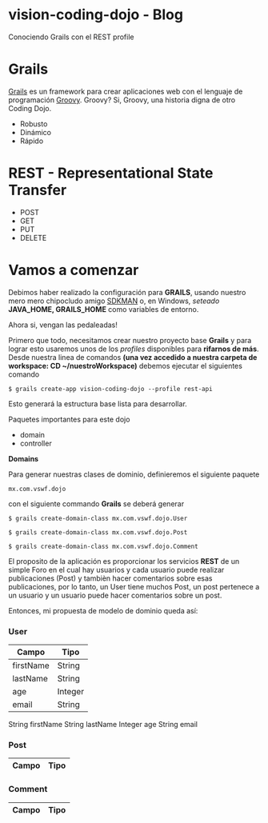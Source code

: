 # vision-coding-dojo - Blog 
Conociendo Grails con el REST profile

Grails
===

[Grails](http://grails.org/) es un framework para crear aplicaciones web con el lenguaje de programación [Groovy](http://groovy-lang.org/). Groovy? Si, Groovy, una historia digna de otro Coding Dojo. 

 - Robusto
 - Dinámico
 - Rápido



REST -  Representational State Transfer
===
 - POST
 - GET
 - PUT
 - DELETE

Vamos a comenzar
===

Debimos haber realizado la configuración para **GRAILS**, usando nuestro mero mero chipocludo amigo [SDKMAN](http://sdkman.io/) o, en Windows, _seteado_ **JAVA_HOME, GRAILS_HOME** como variables de entorno.

Ahora si, vengan las pedaleadas!

Primero que todo, necesitamos crear nuestro proyecto base **Grails** y para lograr esto usaremos unos de los _profiles_ disponibles para **rifarnos de más**. Desde nuestra linea de comandos **(una vez accedido a nuestra carpeta de workspace: CD ~/nuestroWorkspace)** debemos ejecutar el siguientes comando 

```
$ grails create-app vision-coding-dojo --profile rest-api
```

Esto generará la estructura base lista para desarrollar. 

Paquetes importantes para este dojo

- domain
- controller

**Domains**

Para generar nuestras clases de dominio, definieremos el siguiente paquete

```
mx.com.vswf.dojo
```

con el siguiente commando **Grails** se deberá generar 

```
$ grails create-domain-class mx.com.vswf.dojo.User

$ grails create-domain-class mx.com.vswf.dojo.Post

$ grails create-domain-class mx.com.vswf.dojo.Comment
```

El proposito de la aplicación es proporcionar los servicios **REST** de un simple Foro en el cual hay usuarios y cada usuario puede realizar publicaciones (Post) y tambièn hacer comentarios sobre esas publicaciones, por lo tanto, un User tiene muchos Post, un post pertenece a un usuario y un usuario puede hacer comentarios sobre un post.

Entonces, mi propuesta de modelo de dominio queda así:

### User

|Campo | Tipo  |
|--------------------------|---|
|firstName|String|
|lastName|String|
|age|Integer|
|email|String|

String firstName
	String lastName
	Integer age
	String email

### Post

|Campo | Tipo  |
|--------------------------|---|


### Comment

|Campo | Tipo  |
|--------------------------|---|

